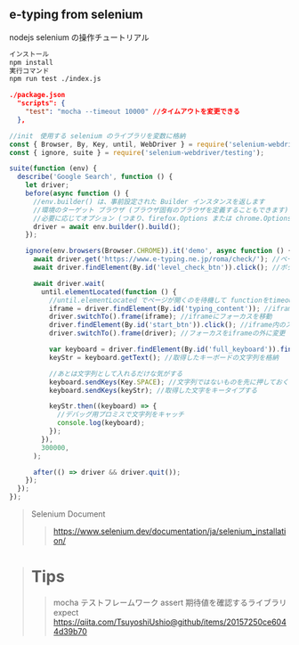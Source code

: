 ## e-typing from selenium

nodejs selenium の操作チュートリアル

```bash
インストール
npm install
実行コマンド
npm run test ./index.js
```

```json
./package.json
  "scripts": {
    "test": "mocha --timeout 10000" //タイムアウトを変更できる
  },

```

```js
//init　使用する selenium のライブラリを変数に格納
const { Browser, By, Key, until, WebDriver } = require('selenium-webdriver');
const { ignore, suite } = require('selenium-webdriver/testing');

suite(function (env) {
  describe('Google Search', function () {
    let driver;
    before(async function () {
      //env.builder() は、事前設定された Builder インスタンスを返します
      //環境のターゲット ブラウザ (ブラウザ固有のブラウザを定義することもできます)
      //必要に応じてオプション (つまり、firefox.Options または chrome.Options))。
      driver = await env.builder().build();
    });

    ignore(env.browsers(Browser.CHROME)).it('demo', async function () {
      await driver.get('https://www.e-typing.ne.jp/roma/check/'); //ページを開く
      await driver.findElement(By.id('level_check_btn')).click(); //ボタンをクリック

      await driver.wait(
        until.elementLocated(function () {
          //until.elementLocated でページが開くのを待機して functionをtimeoutまで試行する。
          iframe = driver.findElement(By.id('typing_content')); //iframeにフォーカスを変えるために変数へ格納
          driver.switchTo().frame(iframe); //iframeにフォーカスを移動
          driver.findElement(By.id('start_btn')).click(); //iframe内のスタートボタンをクリック
          driver.switchTo().frame(driver); //フォーカスをiframeの外に変更

          var keyboard = driver.findElement(By.id('full_keyboard')).findElement(By.className('active')); //activeなキーを取得
          keyStr = keyboard.getText(); //取得したキーボードの文字列を格納

          //あとは文字列として入れるだけな気がする
          keyboard.sendKeys(Key.SPACE); //文字列ではないものを先に押しておく
          keyboard.sendKeys(keyStr); //取得した文字をキータイプする

          keyStr.then((keyboard) => {
            //デバッグ用プロミスで文字列をキャッチ
            console.log(keyboard);
          });
        }),
        300000,
      );

      after(() => driver && driver.quit());
    });
  });
});
```

> Selenium Document
>
> > https://www.selenium.dev/documentation/ja/selenium_installation/

> # Tips
>
> > mocha
> > テストフレームワーク
> > assert
> > 期待値を確認するライブラリ
> > expect
> > https://qiita.com/TsuyoshiUshio@github/items/20157250ce6044d39b70

